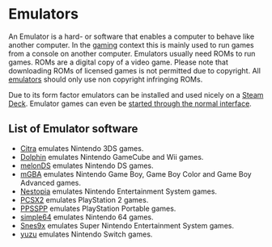 # Emulators

An Emulator is a hard- or software that enables a computer to behave like
another computer.
In the [gaming](/wiki/game.md) context this is mainly used to run games from a console on
another computer.
Emulators usually need ROMs to run games.
ROMs are a digital copy of a video game.
Please note that downloading ROMs of licensed games is not permitted due to copyright.
All [emulators](#list-of-emulator-software) should only use non copyright infringing ROMs.

Due to its form factor emulators can be installed and used nicely on a
[Steam Deck](/wiki/games/steam_deck.md).
Emulator games can even be
[started through the normal interface](/wiki/games/steam_deck.md#running-a-game-directly-through-the-interface).

## List of Emulator software

- [Citra](/wiki/games/emulators/citra.md) emulates Nintendo 3DS games.
- [Dolphin](/wiki/games/emulators/dolphin.md) emulates Nintendo GameCube and Wii games.
- [melonDS](/wiki/games/emulators/melonds.md) emulates Nintendo DS games.
- [mGBA](/wiki/games/emulators/mgba.md) emulates Nintendo Game Boy, Game Boy Color and Game Boy Advanced
  games.
- [Nestopia](/wiki/games/emulators/nestopia.md) emulates Nintendo Entertainment System games.
- [PCSX2](/wiki/games/emulators/pcsx2.md) emulates PlayStation 2 games.
- [PPSSPP](/wiki/games/emulators/ppsspp.md) emulates PlayStation Portable games.
- [simple64](/wiki/games/emulators/simple64.md) emulates Nintendo 64 games.
- [Snes9x](/wiki/games/emulators/snes9x.md) emulates Super Nintendo Entertainment System games.
- [yuzu](/wiki/games/emulators/yuzu.md) emulates Nintendo Switch games.
